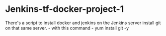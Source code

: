 # Jenkins-tf-docker-project-1

There's a script to install docker and jenkins on the Jenkins server
install git on that same server. - with this command - yum install git -y

